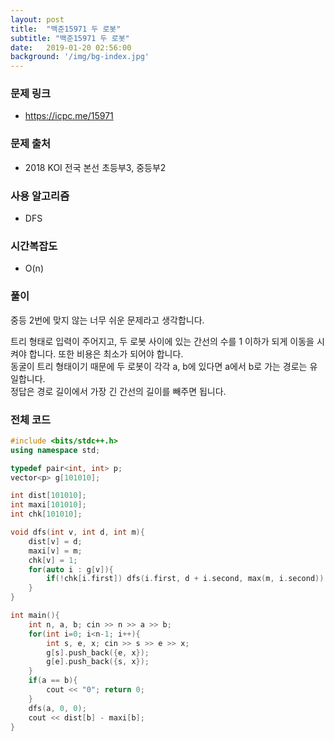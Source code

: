 ```yaml
---
layout: post
title:  "백준15971 두 로봇"
subtitle: "백준15971 두 로봇"
date:   2019-01-20 02:56:00
background: '/img/bg-index.jpg'
---
```


### 문제 링크
* https://icpc.me/15971

### 문제 출처
* 2018 KOI 전국 본선 초등부3, 중등부2

### 사용 알고리즘
* DFS

### 시간복잡도
* O(n)

### 풀이
중등 2번에 맞지 않는 너무 쉬운 문제라고 생각합니다.

트리 형태로 입력이 주어지고, 두 로봇 사이에 있는 간선의 수를 1 이하가 되게 이동을 시켜야 합니다. 또한 비용은 최소가 되어야 합니다.<br>
동굴이 트리 형태이기 때문에 두 로봇이 각각 a, b에 있다면 a에서 b로 가는 경로는 유일합니다.<br>
정답은 경로 길이에서 가장 긴 간선의 길이를 빼주면 됩니다.

### 전체 코드
```cpp
#include <bits/stdc++.h>
using namespace std;

typedef pair<int, int> p;
vector<p> g[101010];

int dist[101010];
int maxi[101010];
int chk[101010];

void dfs(int v, int d, int m){
	dist[v] = d;
	maxi[v] = m;
	chk[v] = 1;
	for(auto i : g[v]){
		if(!chk[i.first]) dfs(i.first, d + i.second, max(m, i.second));
	}
}

int main(){
	int n, a, b; cin >> n >> a >> b;
	for(int i=0; i<n-1; i++){
		int s, e, x; cin >> s >> e >> x;
		g[s].push_back({e, x});
		g[e].push_back({s, x});
	}
	if(a == b){
		cout << "0"; return 0;
	}
	dfs(a, 0, 0);
	cout << dist[b] - maxi[b];
}
```
